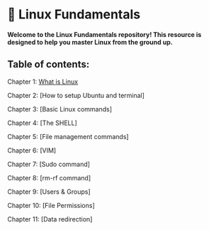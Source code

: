 # 🐧 Linux Fundamentals

#### Welcome to the Linux Fundamentals repository! This resource is designed to help you master Linux from the ground up.

## Table of contents:

Chapter 1: [What is Linux](https://github.com/Yasir-77/Devops-Learning/edit/main/linux/notes/README.md#what-is-linux)

Chapter 2: [How to setup Ubuntu and terminal]

Chapter 3: [Basic Linux commands]

Chapter 4: [The SHELL]

Chapter 5: [File management commands]

Chapter 6: [VIM]

Chapter 7: [Sudo command]

Chapter 8: [rm-rf command]

Chapter 9: [Users & Groups]

Chapter 10: [File Permissions]

Chapter 11: [Data redirection]
